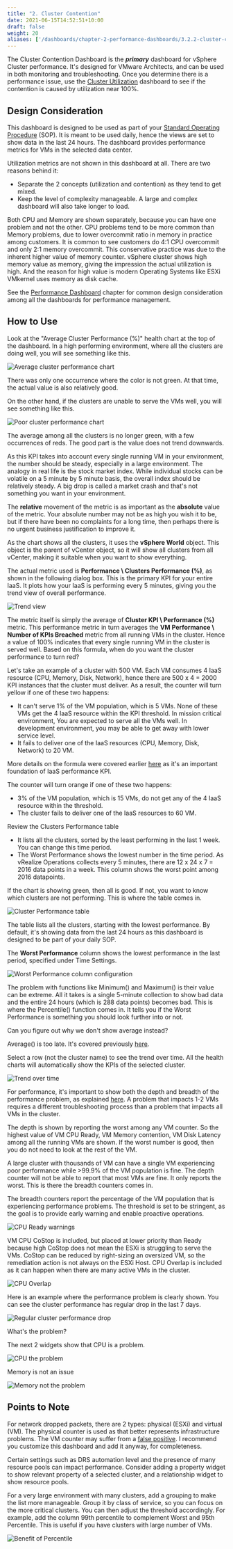 ```yaml
---
title: "2. Cluster Contention"
date: 2021-06-15T14:52:51+10:00
draft: false
weight: 20
aliases: ['/dashboards/chapter-2-performance-dashboards/3.2.2-cluster-contention']
---
```


The Cluster Contention Dashboard is the ***primary*** dashboard for vSphere Cluster performance. It's designed for VMware Architects, and can be used in both monitoring and troubleshooting. Once you determine there is a performance issue, use the [Cluster Utilization](/dashboards/chapter-2-performance-dashboards/3.2.3-cluster-utilization/) dashboard to see if the contention is caused by utilization near 100%.

## Design Consideration

This dashboard is designed to be used as part of your [Standard Operating Procedure](https://en.wikipedia.org/wiki/Standard_operating_procedure) (SOP). It is meant to be used daily, hence the views are set to show data in the last 24 hours. The dashboard provides performance metrics for VMs in the selected data center.

Utilization metrics are not shown in this dashboard at all. There are two reasons behind it:

- Separate the 2 concepts (utilization and contention) as they tend to get mixed.
- Keep the level of complexity manageable. A large and complex dashboard will also take longer to load.

Both CPU and Memory are shown separately, because you can have one problem and not the other. CPU problems tend to be more common than Memory problems, due to lower overcommit ratio in memory in practice among customers. It is common to see customers do 4:1 CPU overcommit and only 2:1 memory overcommit. This conservative practice was due to the inherent higher value of memory counter. vSphere cluster shows high memory value as memory, giving the impression the actual utilization is high. And the reason for high value is modern Operating Systems like ESXi VMkernel uses memory as disk cache.

See the [Performance Dashboard](/dashboards/chapter-2-performance-dashboards/) chapter for common design consideration among all the dashboards for performance management.

## How to Use

Look at the "Average Cluster Performance (%)" health chart at the top of the dashboard. In a high performing environment, where all the clusters are doing well, you will see something like this.

![Average cluster performance chart](3.2.2-fig-1.png)

There was only one occurrence where the color is not green. At that time, the actual value is also relatively good.

On the other hand, if the clusters are unable to serve the VMs well, you will see something like this.

![Poor cluster performance chart](3.2.2-fig-2.png)

The average among all the clusters is no longer green, with a few occurrences of reds. The good part is the value does not trend downwards.

As this KPI takes into account every single running VM in your environment, the number should be steady, especially in a large environment. The analogy in real life is the stock market index. While individual stocks can be volatile on a 5 minute by 5 minute basis, the overall index should be relatively steady. A big drop is called a market crash and that's not something you want in your environment.

The **relative** movement of the metric is as important as the **absolute** value of the metric. Your absolute number may not be as high you wish it to be, but if there have been no complaints for a long time, then perhaps there is no urgent business justification to improve it.

As the chart shows all the clusters, it uses the **vSphere World** object. This object is the parent of vCenter object, so it will show all clusters from all vCenter, making it suitable when you want to show everything.

The actual metric used is **Performance \ Clusters Performance (%)**, as shown in the following dialog box. This is the primary KPI for your entire IaaS. It plots how your IaaS is performing every 5 minutes, giving you the trend view of overall performance.

![Trend view](3.2.2-fig-3.png)

The metric itself is simply the average of **Cluster KPI \ Performance (%)** metric. This performance metric in turn averages the **VM Performance \ Number of KPIs Breached** metric from all running VMs in the cluster. Hence a value of 100% indicates that every single running VM in the cluster is served well. Based on this formula, when do you want the cluster performance to turn red?

Let's take an example of a cluster with 500 VM. Each VM consumes 4 IaaS resource (CPU, Memory, Disk, Network), hence there are 500 x 4 = 2000 KPI instances that the cluster must deliver. As a result, the counter will turn yellow if one of these two happens:

- It can't serve 1% of the VM population, which is 5 VMs. None of these VMs get the 4 IaaS resource within the KPI threshold. In mission critical environment, You are expected to serve all the VMs well. In development environment, you may be able to get away with lower service level.
- It fails to deliver one of the IaaS resources (CPU, Memory, Disk, Network) to 20 VM.

More details on the formula were covered earlier [here](/operations-management/chapter-2-performance-management/1.2.7-kpi-vs-sla/#internal-sla) as it's an important foundation of IaaS performance KPI.

The counter will turn orange if one of these two happens:

- 3% of the VM population, which is 15 VMs, do not get any of the 4 IaaS resource within the threshold.
- The cluster fails to deliver one of the IaaS resources to 60 VM.

Review the Clusters Performance table

- It lists all the clusters, sorted by the least performing in the last 1 week. You can change this time period.
- The Worst Performance shows the lowest number in the time period. As vRealize Operations collects every 5 minutes, there are 12 x 24 x 7 = 2016 data points in a week. This column shows the worst point among 2016 datapoints.

If the chart is showing green, then all is good. If not, you want to know which clusters are not performing. This is where the table comes in.

![Cluster Performance table](3.2.2-fig-4.png)

The table lists all the clusters, starting with the lowest performance. By default, it's showing data from the last 24 hours as this dashboard is designed to be part of your daily SOP.

The **Worst Performance** column shows the lowest performance in the last period, specified under Time Settings.

![Worst Performance column configuration](3.2.2-fig-5.png)

The problem with functions like Minimum() and Maximum() is their value can be extreme. All it takes is a single 5-minute collection to show bad data and the entire 24 hours (which is 288 data points) becomes bad. This is where the Percentile() function comes in. It tells you if the Worst Performance is something you should look further into or not.

Can you figure out why we don't show average instead?

Average() is too late. It's covered previously [here](/operations-management/chapter-2-performance-management/1.2.9-leading-indicators/).

Select a row (not the cluster name) to see the trend over time. All the health charts will automatically show the KPIs of the selected cluster.

![Trend over time](3.2.2-fig-6.png)

For performance, it's important to show both the depth and breadth of the performance problem, as explained [here](/operations-management/chapter-2-performance-management/1.2.8-depth-vs-breadth/). A problem that impacts 1-2 VMs requires a different troubleshooting process than a problem that impacts all VMs in the cluster.

The depth is shown by reporting the worst among any VM counter. So the highest value of VM CPU Ready, VM Memory contention, VM Disk Latency among all the running VMs are shown. If the worst number is good, then you do not need to look at the rest of the VM.

A large cluster with thousands of VM can have a single VM experiencing poor performance while >99.9% of the VM population is fine. The depth counter will not be able to report that most VMs are fine. It only reports the worst. This is there the breadth counters comes in.

The breadth counters report the percentage of the VM population that is experiencing performance problems. The threshold is set to be stringent, as the goal is to provide early warning and enable proactive operations.

![CPU Ready warnings](3.2.2-fig-7.png)

VM CPU CoStop is included, but placed at lower priority than Ready because high CoStop does not mean the ESXi is struggling to serve the VMs. CoStop can be reduced by right-sizing an oversized VM, so the remediation action is not always on the ESXi Host. CPU Overlap is included as it can happen when there are many active VMs in the cluster.

![CPU Overlap](3.2.2-fig-8.png)

Here is an example where the performance problem is clearly shown. You can see the cluster performance has regular drop in the last 7 days.

![Regular cluster performance drop](3.2.2-fig-9.png)

What's the problem?

The next 2 widgets show that CPU is a problem.

![CPU the problem](3.2.2-fig-10.png)

Memory is not an issue

![Memory not the problem](3.2.2-fig-11.png)

## Points to Note

For network dropped packets, there are 2 types: physical (ESXi) and virtual (VM). The physical counter is used as that better represents infrastructure problems. The VM counter may suffer from a [false positive](https://en.wikipedia.org/wiki/False_positives_and_false_negatives). I recommend you customize this dashboard and add it anyway, for completeness.

Certain settings such as DRS automation level and the presence of many resource pools can impact performance. Consider adding a property widget to show relevant property of a selected cluster, and a relationship widget to show resource pools.

For a very large environment with many clusters, add a grouping to make the list more manageable. Group it by class of service, so you can focus on the more critical clusters. You can then adjust the threshold accordingly. For example, add the column 99th percentile to complement Worst and 95th Percentile. This is useful if you have clusters with large number of VMs.

![Benefit of Percentile](3.2.2-fig-12.png)
